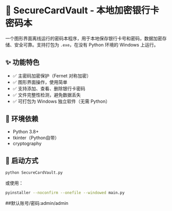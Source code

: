 # 🔐 SecureCardVault - 本地加密银行卡密码本

一个图形界面离线运行的密码本程序，用于本地保存银行卡号和密码，数据加密存储、安全可靠。支持打包为 `.exe`，在没有 Python 环境的 Windows 上运行。

## ✨ 功能特色

- ✅ 主密码加密保护（Fernet 对称加密）
- ✅ 图形界面操作，使用简单
- ✅ 支持添加、查看、删除银行卡密码
- ✅ 文件完整性检测，避免数据丢失
- ✅ 可打包为 Windows 独立软件（无需 Python）

## 🧰 环境依赖

- Python 3.8+
- tkinter（Python自带）
- cryptography
## 🚀 启动方式

```bash
python SecureCardVault.py
```

或使用：

```bash
pyinstaller --noconfirm --onefile --windowed main.py
```
##默认账号/密码:admin/admin
